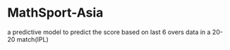 # MathSport-Asia
a predictive model to predict the score based on last 6 overs data in a 20-20 match(IPL)
